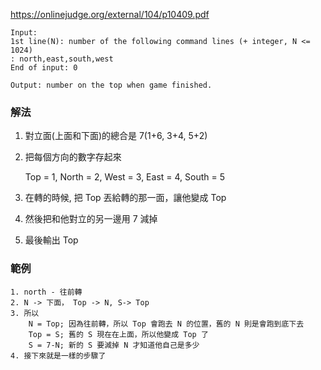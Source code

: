 https://onlinejudge.org/external/104/p10409.pdf
    
    Input:
    1st line(N): number of the following command lines (+ integer, N <= 1024)
    : north,east,south,west
    End of input: 0

    Output: number on the top when game finished.

### 解法
1. 對立面(上面和下面)的總合是 7(1+6, 3+4, 5+2)
2. 把每個方向的數字存起來

    Top = 1, North = 2, West = 3, East = 4, South = 5

3. 在轉的時候, 把 Top 丟給轉的那一面，讓他變成 Top
4. 然後把和他對立的另一邊用 7 減掉
5. 最後輸出 Top

### 範例
    1. north - 往前轉
    2. N -> 下面， Top -> N, S-> Top
    3. 所以
        N = Top; 因為往前轉，所以 Top 會跑去 N 的位置，舊的 N 則是會跑到底下去
        Top = S; 舊的 S 現在在上面，所以他變成 Top 了
        S = 7-N; 新的 S 要減掉 N 才知道他自己是多少
    4. 接下來就是一樣的步驟了
